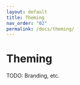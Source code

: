 ```yaml
---
layout: default
title: Theming
nav_order: "02"
permalink: /docs/theming/
---
```


# Theming

TODO: Branding, etc.
